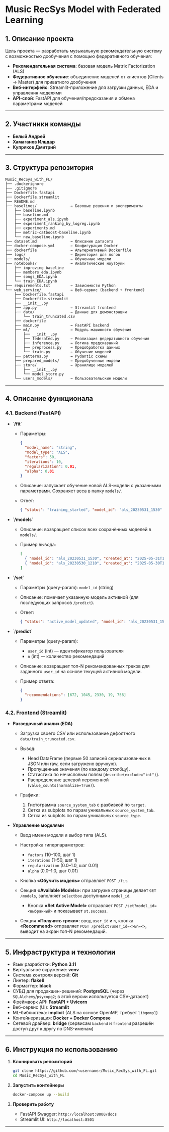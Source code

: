 # Music RecSys Model with Federated Learning

## 1. Описание проекта

Цель проекта ― разработать музыкальную рекомендательную систему с возможностью дообучения с помощью федеративного обучения:

* **Рекомендательная система**: базовая модель Matrix Factorization (ALS)
* **Федеративное обучение**: объединение моделей от клиентов (Clients → Master) для приватного дообучения
* **Веб-интерфейс**: Streamlit-приложение для загрузки данных, EDA и управления моделями
* **API-слой**: FastAPI для обучения/предсказания и обмена параметрами моделей

---

## 2. Участники команды

* **Белый Андрей**
* **Хамаганов Ильдар**
* **Купряков Дмитрий**

---



## 3. Структура репозитория

```text
Music_RecSys_with_FL/
├── .dockerignore
├── .gitignore
├── Dockerfile.fastapi
├── Dockerfile.streamlit
├── README.md
├── baselines/               ← Базовые решения и эксперименты
│   ├── baseline.ipynb
│   ├── baseline.md
│   ├── experiment_als.ipynb
│   ├── experiment_ranking_by_logreg.ipynb
│   ├── experiments.md
│   ├── metric-catboost-baseline.ipynb
│   └── new_baseline.ipynb
├── dataset.md               ← Описание датасета
├── docker-compose.yml       ← Конфигурация Docker
├── dockerfile               ← Альтернативный Dockerfile
├── logs/                    ← Директория для логов
├── models/                  ← Обученные модели
├── notebooks/               ← Аналитические ноутбуки
│   ├── improving baseline
│   ├── members_eda.ipynb
│   ├── songs_EDA.ipynb
│   └── train_EDA.ipynb
├── requirements.txt         ← Зависимости Python
└── web_service/             ← Веб-сервис (backend + frontend)
    ├── Dockerfile.fastapi
    ├── Dockerfile.streamlit
    ├── __init__.py
    ├── app.py               ← Streamlit frontend
    ├── data/                ← Данные для демонстрации
    │   └── train_truncated.csv
    ├── dockerfile
    ├── main.py              ← FastAPI backend
    ├── ml/                  ← Модуль машинного обучения
    │   ├── __init__.py
    │   ├── federated.py     ← Реализация федеративного обучения
    │   ├── inference.py     ← Логика предсказаний
    │   ├── preprocess.py    ← Предобработка данных
    │   └── train.py         ← Обучение моделей
    ├── patterns.py          ← Pydantic схемы
    ├── prepared_models/     ← Предобученные модели
    ├── store/               ← Хранилище моделей
    │   ├── __init__.py
    │   └── model_store.py
    └── users_models/        ← Пользовательские модели
```

---

## 4. Описание функционала

### 4.1. Backend (FastAPI)

* \`**/fit**\`

  * Параметры:

    ```json
    {
      "model_name": "string",
      "model_type": "ALS",
      "factors": 50,
      "iterations": 10,
      "regularization": 0.01,
      "alpha": 0.01
    }
    ```
  * Описание: запускает обучение новой ALS-модели с указанными параметрами. Сохраняет веса в папку `models/`.
  * Ответ:

    ```json
    { "status": "training_started", "model_id": "als_20230531_1530" }
    ```

* \`**/models**\`

  * Описание: возвращает список всех сохранённых моделей в `models/`.
  * Пример вывода:

    ```json
    [
      { "model_id": "als_20230531_1530", "created_at": "2025-05-31T15:30:00Z" },
      { "model_id": "als_20230530_1210", "created_at": "2025-05-30T12:10:00Z" }
    ]
    ```

* \`**/set**\`

  * Параметры (query-param): `model_id` (string)
  * Описание: помечает указанную модель активной (для последующих запросов `/predict`).
  * Ответ:

    ```json
    { "status": "active_model_updated", "model_id": "als_20230531_1530" }
    ```

* \`/**predict**\`

  * Параметры (query-param):

    * `user_id` (int) ― идентификатор пользователя
    * `n` (int) ― количество рекомендаций
  * Описание: возвращает топ-N рекомендованных треков для заданного `user_id` на основе текущей активной модели.
  * Пример ответа:

    ```json
    {
      "recommendations": [672, 1045, 2330, 19, 756]
    }
    ```

<!-- * **Федеративное обучение (Clients → Master)**

  * Клиенты (непоказано) обучают локальные копии моделей на собственных данных и отсылают градиенты/веса на endpoint `/federate` (опционально).
  * Master объединяет веса и пересчитывает глобальную модель.
  * В этой версии хранилище моделей локальное (папка `models/`), но легко адаптируется к облачным хранилищам. -->

### 4.2. Frontend (Streamlit)

* **Разведочный анализ (EDA)**

  * Загрузка своего CSV или использование дефолтного `data/train_truncated.csv`.
  * Вывод:

    * Head DataFrame (первые 50 записей сериализованных в JSON или raw, если загружено вручную).
    * Пропущенные значения (по каждому столбцу).
    * Статистика по нечисловым полям (`describe(exclude="int")`).
    * Распределение целевой переменной (`value_counts(normalize=True)`).
  * Графики:

    1. Гистограмма `source_system_tab` с разбивкой по `target`.
    2. Сетка из subplots по парам уникальных `source_system_tab`.
    3. Сетка из subplots по парам уникальных `source_type`.

* **Управление моделями**

  * Ввод имени модели и выбор типа (ALS).
  * Настройка гиперпараметров:

    * `factors` (10–100, шаг 1)
    * `iterations` (1–50, шаг 1)
    * `regularization` (0.0–1.0, шаг 0.01)
    * `alpha` (0.0–1.0, шаг 0.01)
  * Кнопка **«Обучить модель»** отправляет `POST /fit`.
  * Секция **«Available Models»**: при загрузке страницы делает `GET /models`, заполняет `selectbox` доступными `model_id`.

    * Кнопка **«Set Active Model»** отправляет `POST /set?model_id=<выбранный>` и показывает `st.success`.
  * Секция **«Получить треки»**: ввод `user_id` и `n`, кнопка **«Recommend»** отправляет `POST /predict?user_id=<>&n=<>`, выводит на экран топ-N рекомендаций.

---

## 5. Инфраструктура и технологии

* Язык разработки: **Python 3.11**
* Виртуальное окружение: **venv**
* Система контроля версий: **Git**
* Линтер: **flake8**
* Форматтер: **black**
* СУБД для продакшен-решений: **PostgreSQL** (через `SQLAlchemy`/`psycopg2`; в этой версии используется CSV-датасет)
* Фреймворк API: **FastAPI + Uvicorn**
* Веб-сервис (UI): **Streamlit**
* ML-библиотека: **implicit** (ALS на основе OpenMP, требует `libgomp1`)
* Контейнеризация: **Docker + Docker Compose**
* Сетевой драйвер: **bridge** (сервисам `backend` и `frontend` разрешён доступ друг к другу по DNS-именам)

---

## 6. Инструкция по использованию

1. **Клонировать репозиторий**

   ```bash
   git clone https://github.com/<username>/Music_RecSys_with_FL.git
   cd Music_RecSys_with_FL
   ```
2. **Запустить контейнеры**

   ```bash
   docker-compose up --build
   ```
4. **Проверить работу**

   * FastAPI Swagger: `http://localhost:8000/docs`
   * Streamlit UI: `http://localhost:8501`

---
